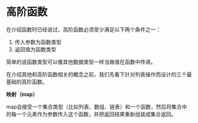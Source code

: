 # 高阶函数

在介绍函数时已经说过，高阶函数必须至少满足以下两个条件之一：
1. 传入参数为函数类型
2. 返回值为函数类型

简单的说函数类型可以像其他数据类型一样当做值在函数中传递。

在介绍其他和高阶函数相关的概念之前，我们先看下针对列表操作而设计的三个最基础的高阶函数。

**映射（map）**

map会接受一个集合类型（比如列表、数组、链表）和一个函数，然后将集合中的每一个元素作为参数传入这个函数，并把返回结果重新组装成集合返回。